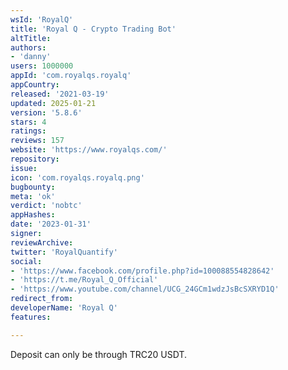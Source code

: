 ```yaml
---
wsId: 'RoyalQ'
title: 'Royal Q - Crypto Trading Bot'
altTitle: 
authors:
- 'danny'
users: 1000000
appId: 'com.royalqs.royalq'
appCountry: 
released: '2021-03-19'
updated: 2025-01-21
version: '5.8.6'
stars: 4
ratings: 
reviews: 157
website: 'https://www.royalqs.com/'
repository: 
issue: 
icon: 'com.royalqs.royalq.png'
bugbounty: 
meta: 'ok'
verdict: 'nobtc'
appHashes: 
date: '2023-01-31'
signer: 
reviewArchive: 
twitter: 'RoyalQuantify'
social:
- 'https://www.facebook.com/profile.php?id=100088554828642'
- 'https://t.me/Royal_Q_Official'
- 'https://www.youtube.com/channel/UCG_24GCm1wdzJsBcSXRYD1Q'
redirect_from: 
developerName: 'Royal Q'
features: 

---
```


Deposit can only be through TRC20 USDT. 